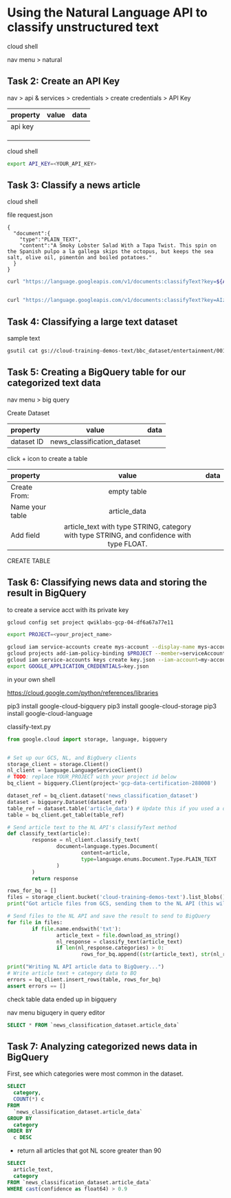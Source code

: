# Using the Natural Language API to classify unstructured text

cloud shell

nav menu > natural  

## Task 2: Create an API Key

nav > api & services  > credentials > create credentials > API Key

|property|value|data|
|:------|:------:|------:|
|api key|     ||
||||
||||
||||

cloud shell

```bash
export API_KEY=<YOUR_API_KEY>
```

## Task 3: Classify a news article

cloud shell

file request.json
```nano
{
  "document":{
    "type":"PLAIN_TEXT",
    "content":"A Smoky Lobster Salad With a Tapa Twist. This spin on the Spanish pulpo a la gallega skips the octopus, but keeps the sea salt, olive oil, pimentón and boiled potatoes."
  }
}
```

```sh
curl "https://language.googleapis.com/v1/documents:classifyText?key=${API_KEY}"  -s -X POST -H "Content-Type: application/json" --data-binary @request.json


curl "https://language.googleapis.com/v1/documents:classifyText?key=AIzaSyDDg6NA_bd3NZNjc6JtSu20W_WN256Hqb8"  -s -X POST -H "Content-Type: application/json" --data-binary @request.json
```

## Task 4: Classifying a large text dataset

sample text
```bash
gsutil cat gs://cloud-training-demos-text/bbc_dataset/entertainment/001.txt
```

## Task 5: Creating a BigQuery table for our categorized text data

nav menu > big query

Create Dataset


|property|value|data|
|:------|:------:|------:|
|dataset ID| news_classification_dataset||



click  + icon to create a table 

|property|value|data|
|:------|:------:|------:|
|Create From:|empty table||
|Name your table|article_data||
|Add field| article_text with type STRING, category with type STRING, and confidence with type FLOAT.|

CREATE TABLE

## Task 6: Classifying news data and storing the result in BigQuery


to create a service acct with its private key
```bash
gcloud config set project qwiklabs-gcp-04-df6a67a77e11

export PROJECT=<your_project_name>

gcloud iam service-accounts create mys-account --display-name mys-account
gcloud projects add-iam-policy-binding $PROJECT --member=serviceAccount:my-account@$PROJECT.iam.gserviceaccount.com --role=roles/bigquery.admin
gcloud iam service-accounts keys create key.json --iam-account=my-account@$PROJECT.iam.gserviceaccount.com
export GOOGLE_APPLICATION_CREDENTIALS=key.json
```



in your own shell 

https://cloud.google.com/python/references/libraries

pip3 install google-cloud-bigquery
pip3 install google-cloud-storage
pip3 install google-cloud-language

 


classify-text.py
```python
from google.cloud import storage, language, bigquery


# Set up our GCS, NL, and BigQuery clients
storage_client = storage.Client()
nl_client = language.LanguageServiceClient()
# TODO: replace YOUR_PROJECT with your project id below
bq_client = bigquery.Client(project='gcp-data-certification-288008')

dataset_ref = bq_client.dataset('news_classification_dataset')
dataset = bigquery.Dataset(dataset_ref)
table_ref = dataset.table('article_data') # Update this if you used a different table name
table = bq_client.get_table(table_ref)

# Send article text to the NL API's classifyText method
def classify_text(article):
        response = nl_client.classify_text(
                document=language.types.Document(
                        content=article,
                        type=language.enums.Document.Type.PLAIN_TEXT
                )
        )
        return response

rows_for_bq = []
files = storage_client.bucket('cloud-training-demos-text').list_blobs()
print("Got article files from GCS, sending them to the NL API (this will take ~2 minutes)...")

# Send files to the NL API and save the result to send to BigQuery
for file in files:
        if file.name.endswith('txt'):
                article_text = file.download_as_string()
                nl_response = classify_text(article_text)
                if len(nl_response.categories) > 0:
                        rows_for_bq.append((str(article_text), str(nl_response.categories[0].name), str(nl_response.categories[0].confidence)))

print("Writing NL API article data to BigQuery...")
# Write article text + category data to BQ
errors = bq_client.insert_rows(table, rows_for_bq)
assert errors == []
```

check table data ended up in bigquery

nav menu biguqery
in query editor
```sql
SELECT * FROM `news_classification_dataset.article_data`
```

## Task 7: Analyzing categorized news data in BigQuery


First, see which categories were most common in the dataset.

```sql
SELECT
  category,
  COUNT(*) c
FROM
  `news_classification_dataset.article_data`
GROUP BY
  category
ORDER BY
  c DESC
```

* return all articles that got NL score greater than 90 

```sql
SELECT
  article_text,
  category
FROM `news_classification_dataset.article_data`
WHERE cast(confidence as float64) > 0.9
```